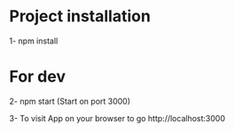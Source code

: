 # Project installation

1- npm install

# For dev

2- npm start (Start on port 3000)

3- To visit App on your browser to go http://localhost:3000

